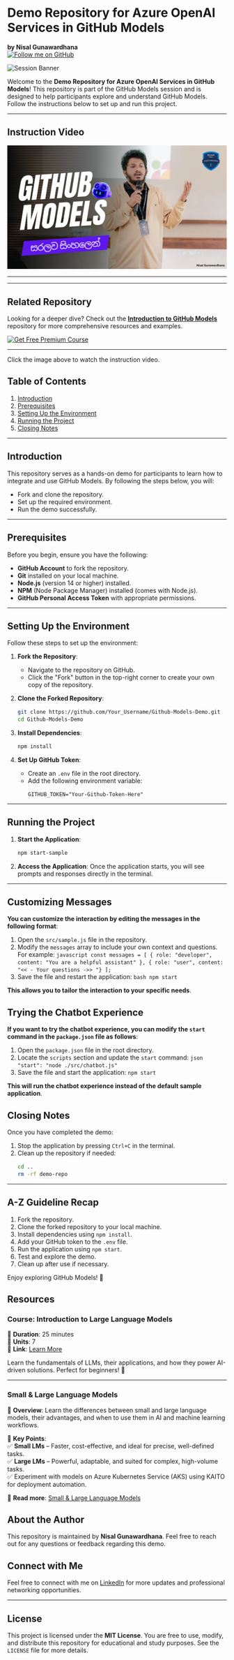 # Demo Repository for Azure OpenAI Services in GitHub Models
**by Nisal Gunawardhana**  
[![Follow me on GitHub](https://img.shields.io/github/followers/nisalgunawardhana?label=Follow%20me%20on%20GitHub&style=social)](https://github.com/nisalgunawardhana)

![Session Banner](Demo/banner.png)

Welcome to the **Demo Repository for Azure OpenAI Services in GitHub Models**! This repository is part of the GitHub Models session and is designed to help participants explore and understand GitHub Models. Follow the instructions below to set up and run this project.

---

## Instruction Video

[![Instruction Video](Demo/video.png)](https://youtu.be/2amZZv0-31Q)

---

---

## Related Repository

Looking for a deeper dive? Check out the [**Introduction to GitHub Models**](https://github.com/nisalgunawardhana/Introduction-to-Github-models) repository for more comprehensive resources and examples.

[![Get Free Premium Course](https://img.shields.io/badge/Get%20Free%20Premium%20Course-blue?style=for-the-badge&logo=github)](https://github.com/nisalgunawardhana/Introduction-to-Github-models)

--- 

Click the image above to watch the instruction video.

## Table of Contents
1. [Introduction](#introduction)
2. [Prerequisites](#prerequisites)
3. [Setting Up the Environment](#setting-up-the-environment)
4. [Running the Project](#running-the-project)
5. [Closing Notes](#closing-notes)

---

## Introduction

This repository serves as a hands-on demo for participants to learn how to integrate and use GitHub Models. By following the steps below, you will:
- Fork and clone the repository.
- Set up the required environment.
- Run the demo successfully.

---

## Prerequisites

Before you begin, ensure you have the following:
- **GitHub Account** to fork the repository.
- **Git** installed on your local machine.
- **Node.js** (version 14 or higher) installed.
- **NPM** (Node Package Manager) installed (comes with Node.js).
- **GitHub Personal Access Token** with appropriate permissions.

---

## Setting Up the Environment

Follow these steps to set up the environment:

1. **Fork the Repository**:
    - Navigate to the repository on GitHub.
    - Click the "Fork" button in the top-right corner to create your own copy of the repository.

2. **Clone the Forked Repository**:
    ```bash
    git clone https://github.com/Your_Username/Github-Models-Demo.git
    cd Github-Models-Demo
    ```

3. **Install Dependencies**:
    ```bash
    npm install
    ```

4. **Set Up GitHub Token**:
    - Create an `.env` file in the root directory.
    - Add the following environment variable:
      ```env
      GITHUB_TOKEN="Your-Github-Token-Here"
      ```

---

## Running the Project

1. **Start the Application**:
    ```bash
    npm start-sample
    ```

2. **Access the Application**:
    Once the application starts, you will see prompts and responses directly in the terminal.

    
---

## Customizing Messages

**You can customize the interaction by editing the messages in the following format**:

1. Open the `src/sample.js` file in the repository.
2. Modify the `messages` array to include your own context and questions. For example:
        ```javascript
        const messages = [
            { role: "developer", content: "You are a helpful assistant" },
            { role: "user", content: "<< - Your questions ->> "}
        ];
        ```
3. Save the file and restart the application:
        ```bash
        npm start
        ```

**This allows you to tailor the interaction to your specific needs**.

## Trying the Chatbot Experience

**If you want to try the chatbot experience, you can modify the `start` command in the `package.json` file as follows**:

1. Open the `package.json` file in the root directory.
2. Locate the `scripts` section and update the `start` command:
        ```json
        "start": "node ./src/chatbot.js"
        ```
3. Save the file and start the application:
        ```
        npm start
        ```

**This will run the chatbot experience instead of the default sample application**.


## Closing Notes

Once you have completed the demo:
1. Stop the application by pressing `Ctrl+C` in the terminal.
2. Clean up the repository if needed:
    ```bash
    cd ..
    rm -rf demo-repo
    ```

---

## A-Z Guideline Recap

1. Fork the repository.
2. Clone the forked repository to your local machine.
3. Install dependencies using `npm install`.
4. Add your GitHub token to the `.env` file.
5. Run the application using `npm start`.
6. Test and explore the demo.
7. Clean up after use if necessary.

Enjoy exploring GitHub Models! 🚀

## Resources

### Course: Introduction to Large Language Models
📌 **Duration**: 25 minutes  
📌 **Units**: 7  
📌 **Link**: [Learn More](https://shorturl.at/sTz0y)  

Learn the fundamentals of LLMs, their applications, and how they power AI-driven solutions. Perfect for beginners! 🚀

---

### Small & Large Language Models
📌 **Overview**: Learn the differences between small and large language models, their advantages, and when to use them in AI and machine learning workflows.  

📌 **Key Points**:  
✅ **Small LMs** – Faster, cost-effective, and ideal for precise, well-defined tasks.  
✅ **Large LMs** – Powerful, adaptable, and suited for complex, high-volume tasks.  
✅ Experiment with models on Azure Kubernetes Service (AKS) using KAITO for deployment automation.  

📌 **Read more**: [Small & Large Language Models](https://shorturl.at/FekqA)


## About the Author

This repository is maintained by **Nisal Gunawardhana**. Feel free to reach out for any questions or feedback regarding this demo.
## Connect with Me

Feel free to connect with me on [LinkedIn](https://www.linkedin.com/in/nisalgunawardhana/) for more updates and professional networking opportunities.

---

## License

This project is licensed under the **MIT License**. You are free to use, modify, and distribute this repository for educational and study purposes. See the `LICENSE` file for more details.


